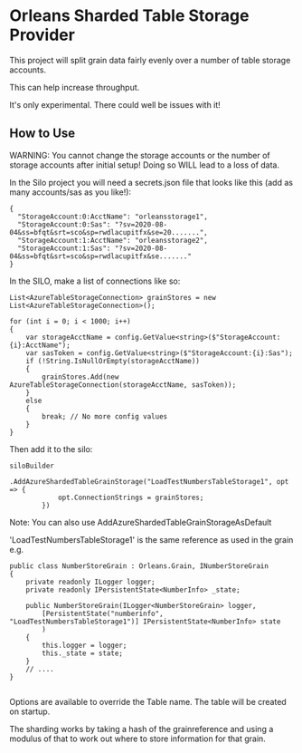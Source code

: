 # Orleans Sharded Table Storage Provider

This project will split grain data fairly evenly over a number of table storage accounts. 

This can help increase throughput.

It's only experimental. There could well be issues with it!

## How to Use


WARNING: You cannot change the storage accounts or the number of storage accounts after initial setup! Doing so WILL lead to a loss of data.


In the Silo project you will need a secrets.json file that looks like this (add as many accounts/sas as you like!):

```
{
  "StorageAccount:0:AcctName": "orleansstorage1",
  "StorageAccount:0:Sas": "?sv=2020-08-04&ss=bfqt&srt=sco&sp=rwdlacupitfx&se=20.......",
  "StorageAccount:1:AcctName": "orleansstorage2",
  "StorageAccount:1:Sas": "?sv=2020-08-04&ss=bfqt&srt=sco&sp=rwdlacupitfx&se......."
}
```


In the SILO, make a list of connections like so:

```
List<AzureTableStorageConnection> grainStores = new List<AzureTableStorageConnection>();

for (int i = 0; i < 1000; i++)
{
    var storageAcctName = config.GetValue<string>($"StorageAccount:{i}:AcctName");
    var sasToken = config.GetValue<string>($"StorageAccount:{i}:Sas");
    if (!String.IsNullOrEmpty(storageAcctName))
    {
        grainStores.Add(new AzureTableStorageConnection(storageAcctName, sasToken));
    }
    else
    {
        break; // No more config values
    }
}
```


Then add it to the silo:

```
siloBuilder
        .AddAzureShardedTableGrainStorage("LoadTestNumbersTableStorage1", opt => {
            opt.ConnectionStrings = grainStores;
        })

```

Note: You can also use AddAzureShardedTableGrainStorageAsDefault

'LoadTestNumbersTableStorage1' is the same reference as used in the grain e.g. 


```
public class NumberStoreGrain : Orleans.Grain, INumberStoreGrain
{
    private readonly ILogger logger;
    private readonly IPersistentState<NumberInfo> _state;

    public NumberStoreGrain(ILogger<NumberStoreGrain> logger,
        [PersistentState("numberinfo", "LoadTestNumbersTableStorage1")] IPersistentState<NumberInfo> state
        )
    {
        this.logger = logger;
        this._state = state;
    }
    // ....
}


```

Options are available to override the Table name. The table will be created on startup.

The sharding works by taking a hash of the grainreference and using a modulus of that to work out where to store information for that grain.



